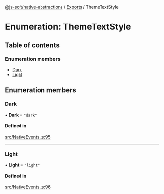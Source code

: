 [@js-soft/native-abstractions](../README.md) / [Exports](../modules.md) / ThemeTextStyle

# Enumeration: ThemeTextStyle

## Table of contents

### Enumeration members

- [Dark](ThemeTextStyle.md#dark)
- [Light](ThemeTextStyle.md#light)

## Enumeration members

### Dark

• **Dark** = `"dark"`

#### Defined in

[src/NativeEvents.ts:95](https://github.com/js-soft/ts-native-access/blob/b144064/packages/abstractions/src/NativeEvents.ts#L95)

___

### Light

• **Light** = `"light"`

#### Defined in

[src/NativeEvents.ts:96](https://github.com/js-soft/ts-native-access/blob/b144064/packages/abstractions/src/NativeEvents.ts#L96)
